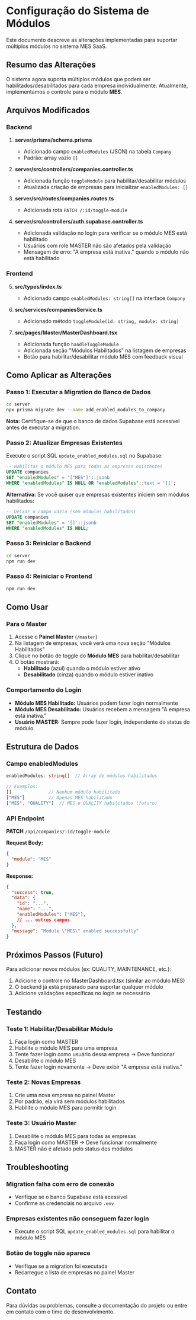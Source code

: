 # Configuração do Sistema de Módulos

Este documento descreve as alterações implementadas para suportar múltiplos módulos no sistema MES SaaS.

## Resumo das Alterações

O sistema agora suporta múltiplos módulos que podem ser habilitados/desabilitados para cada empresa individualmente. Atualmente, implementamos o controle para o módulo **MES**.

## Arquivos Modificados

### Backend

1. **server/prisma/schema.prisma**
   - Adicionado campo `enabledModules` (JSON) na tabela `Company`
   - Padrão: array vazio `[]`

2. **server/src/controllers/companies.controller.ts**
   - Adicionada função `toggleModule` para habilitar/desabilitar módulos
   - Atualizada criação de empresas para inicializar `enabledModules: []`

3. **server/src/routes/companies.routes.ts**
   - Adicionada rota `PATCH /:id/toggle-module`

4. **server/src/controllers/auth.supabase.controller.ts**
   - Adicionada validação no login para verificar se o módulo MES está habilitado
   - Usuários com role MASTER não são afetados pela validação
   - Mensagem de erro: "A empresa está inativa." quando o módulo não está habilitado

### Frontend

5. **src/types/index.ts**
   - Adicionado campo `enabledModules: string[]` na interface `Company`

6. **src/services/companiesService.ts**
   - Adicionado método `toggleModule(id: string, module: string)`

7. **src/pages/Master/MasterDashboard.tsx**
   - Adicionada função `handleToggleModule`
   - Adicionada seção "Módulos Habilitados" na listagem de empresas
   - Botão para habilitar/desabilitar módulo MES com feedback visual

## Como Aplicar as Alterações

### Passo 1: Executar a Migration do Banco de Dados

```bash
cd server
npx prisma migrate dev --name add_enabled_modules_to_company
```

**Nota:** Certifique-se de que o banco de dados Supabase está acessível antes de executar a migration.

### Passo 2: Atualizar Empresas Existentes

Execute o script SQL `update_enabled_modules.sql` no Supabase:

```sql
-- Habilitar o módulo MES para todas as empresas existentes
UPDATE companies
SET "enabledModules" = '["MES"]'::jsonb
WHERE "enabledModules" IS NULL OR "enabledModules"::text = '[]';
```

**Alternativa:** Se você quiser que empresas existentes iniciem sem módulos habilitados:

```sql
-- Deixar o campo vazio (sem módulos habilitados)
UPDATE companies
SET "enabledModules" = '[]'::jsonb
WHERE "enabledModules" IS NULL;
```

### Passo 3: Reiniciar o Backend

```bash
cd server
npm run dev
```

### Passo 4: Reiniciar o Frontend

```bash
npm run dev
```

## Como Usar

### Para o Master

1. Acesse o **Painel Master** (`/master`)
2. Na listagem de empresas, você verá uma nova seção "Módulos Habilitados"
3. Clique no botão de toggle do **Módulo MES** para habilitar/desabilitar
4. O botão mostrará:
   - **Habilitado** (azul) quando o módulo estiver ativo
   - **Desabilitado** (cinza) quando o módulo estiver inativo

### Comportamento do Login

- **Módulo MES Habilitado:** Usuários podem fazer login normalmente
- **Módulo MES Desabilitado:** Usuários recebem a mensagem "A empresa está inativa."
- **Usuário MASTER:** Sempre pode fazer login, independente do status do módulo

## Estrutura de Dados

### Campo enabledModules

```typescript
enabledModules: string[]  // Array de módulos habilitados

// Exemplos:
[]              // Nenhum módulo habilitado
["MES"]         // Apenas MES habilitado
["MES", "QUALITY"]  // MES e QUALITY habilitados (futuro)
```

### API Endpoint

**PATCH** `/api/companies/:id/toggle-module`

**Request Body:**
```json
{
  "module": "MES"
}
```

**Response:**
```json
{
  "success": true,
  "data": {
    "id": "...",
    "name": "...",
    "enabledModules": ["MES"],
    // ... outros campos
  },
  "message": "Module \"MES\" enabled successfully"
}
```

## Próximos Passos (Futuro)

Para adicionar novos módulos (ex: QUALITY, MAINTENANCE, etc.):

1. Adicione o controle no MasterDashboard.tsx (similar ao módulo MES)
2. O backend já está preparado para suportar qualquer módulo
3. Adicione validações específicas no login se necessário

## Testando

### Teste 1: Habilitar/Desabilitar Módulo
1. Faça login como MASTER
2. Habilite o módulo MES para uma empresa
3. Tente fazer login como usuário dessa empresa → Deve funcionar
4. Desabilite o módulo MES
5. Tente fazer login novamente → Deve exibir "A empresa está inativa."

### Teste 2: Novas Empresas
1. Crie uma nova empresa no painel Master
2. Por padrão, ela virá sem módulos habilitados
3. Habilite o módulo MES para permitir login

### Teste 3: Usuário Master
1. Desabilite o módulo MES para todas as empresas
2. Faça login como MASTER → Deve funcionar normalmente
3. MASTER não é afetado pelo status dos módulos

## Troubleshooting

### Migration falha com erro de conexão
- Verifique se o banco Supabase está acessível
- Confirme as credenciais no arquivo `.env`

### Empresas existentes não conseguem fazer login
- Execute o script SQL `update_enabled_modules.sql` para habilitar o módulo MES

### Botão de toggle não aparece
- Verifique se a migration foi executada
- Recarregue a lista de empresas no painel Master

## Contato

Para dúvidas ou problemas, consulte a documentação do projeto ou entre em contato com o time de desenvolvimento.
